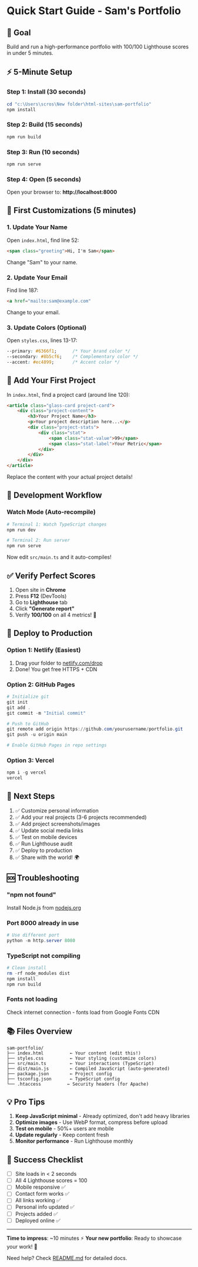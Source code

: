 # Quick Start Guide - Sam's Portfolio

## 🎯 Goal
Build and run a high-performance portfolio with 100/100 Lighthouse scores in under 5 minutes.

## ⚡ 5-Minute Setup

### Step 1: Install (30 seconds)
```powershell
cd "c:\Users\scros\New folder\html-sites\sam-portfolio"
npm install
```

### Step 2: Build (15 seconds)
```powershell
npm run build
```

### Step 3: Run (10 seconds)
```powershell
npm run serve
```

### Step 4: Open (5 seconds)
Open your browser to: **http://localhost:8000**

## 🎨 First Customizations (5 minutes)

### 1. Update Your Name
Open `index.html`, find line 52:
```html
<span class="greeting">Hi, I'm Sam</span>
```
Change "Sam" to your name.

### 2. Update Your Email
Find line 187:
```html
<a href="mailto:sam@example.com"
```
Change to your email.

### 3. Update Colors (Optional)
Open `styles.css`, lines 13-17:
```css
--primary: #6366f1;      /* Your brand color */
--secondary: #8b5cf6;    /* Complementary color */
--accent: #ec4899;       /* Accent color */
```

## 📝 Add Your First Project

In `index.html`, find a project card (around line 120):

```html
<article class="glass-card project-card">
    <div class="project-content">
        <h3>Your Project Name</h3>
        <p>Your project description here...</p>
        <div class="project-stats">
            <div class="stat">
                <span class="stat-value">99</span>
                <span class="stat-label">Your Metric</span>
            </div>
        </div>
    </div>
</article>
```

Replace the content with your actual project details!

## 🔧 Development Workflow

### Watch Mode (Auto-recompile)
```powershell
# Terminal 1: Watch TypeScript changes
npm run dev

# Terminal 2: Run server
npm run serve
```

Now edit `src/main.ts` and it auto-compiles!

## ✅ Verify Perfect Scores

1. Open site in **Chrome**
2. Press **F12** (DevTools)
3. Go to **Lighthouse** tab
4. Click **"Generate report"**
5. Verify **100/100** on all 4 metrics! 🎉

## 🚀 Deploy to Production

### Option 1: Netlify (Easiest)
1. Drag your folder to [netlify.com/drop](https://app.netlify.com/drop)
2. Done! You get free HTTPS + CDN

### Option 2: GitHub Pages
```powershell
# Initialize git
git init
git add .
git commit -m "Initial commit"

# Push to GitHub
git remote add origin https://github.com/yourusername/portfolio.git
git push -u origin main

# Enable GitHub Pages in repo settings
```

### Option 3: Vercel
```powershell
npm i -g vercel
vercel
```

## 🎯 Next Steps

1. ✅ Customize personal information
2. ✅ Add your real projects (3-6 projects recommended)
3. ✅ Add project screenshots/images
4. ✅ Update social media links
5. ✅ Test on mobile devices
6. ✅ Run Lighthouse audit
7. ✅ Deploy to production
8. ✅ Share with the world! 🌍

## 🆘 Troubleshooting

### "npm not found"
Install Node.js from [nodejs.org](https://nodejs.org)

### Port 8000 already in use
```powershell
# Use different port
python -m http.server 8080
```

### TypeScript not compiling
```powershell
# Clean install
rm -rf node_modules dist
npm install
npm run build
```

### Fonts not loading
Check internet connection - fonts load from Google Fonts CDN

## 📚 Files Overview

```
sam-portfolio/
├── index.html          ← Your content (edit this!)
├── styles.css          ← Your styling (customize colors)
├── src/main.ts         ← Your interactions (TypeScript)
├── dist/main.js        ← Compiled JavaScript (auto-generated)
├── package.json        ← Project config
├── tsconfig.json       ← TypeScript config
└── .htaccess          ← Security headers (for Apache)
```

## 💡 Pro Tips

1. **Keep JavaScript minimal** - Already optimized, don't add heavy libraries
2. **Optimize images** - Use WebP format, compress before upload
3. **Test on mobile** - 50%+ users are mobile
4. **Update regularly** - Keep content fresh
5. **Monitor performance** - Run Lighthouse monthly

## 🎉 Success Checklist

- [ ] Site loads in < 2 seconds
- [ ] All 4 Lighthouse scores = 100
- [ ] Mobile responsive ✅
- [ ] Contact form works ✅
- [ ] All links working ✅
- [ ] Personal info updated ✅
- [ ] Projects added ✅
- [ ] Deployed online ✅

---

**Time to impress**: ~10 minutes ⚡
**Your new portfolio**: Ready to showcase your work! 🚀

Need help? Check [README.md](README.md) for detailed docs.
